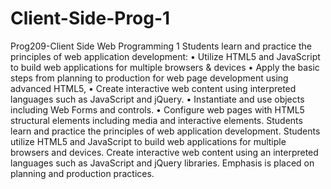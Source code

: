 # Client-Side-Prog-1
Prog209-Client Side Web Programming 1
Students learn and practice the principles of web application development:
• Utilize HTML5 and JavaScript to build web applications for multiple browsers & devices
• Apply the basic steps from planning to production for web page development using advanced HTML5,
• Create interactive web content using interpreted languages such as JavaScript and jQuery.
• Instantiate and use objects including Web Forms and controls.
• Configure web pages with HTML5 structural elements including media and interactive elements.
Students learn and practice the principles of web application development. 
Students utilize HTML5 and JavaScript to build web applications for multiple browsers and devices.
Create interactive web content using an interpreted languages such as JavaScript and jQuery libraries. 
Emphasis is placed on planning and production practices.
